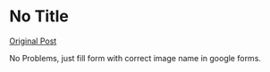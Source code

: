 # No Title

[Original Post](https://discourse.onlinedegree.iitm.ac.in/t/164277/381)

<p>No Problems, just fill form with correct image name in google forms.</p>